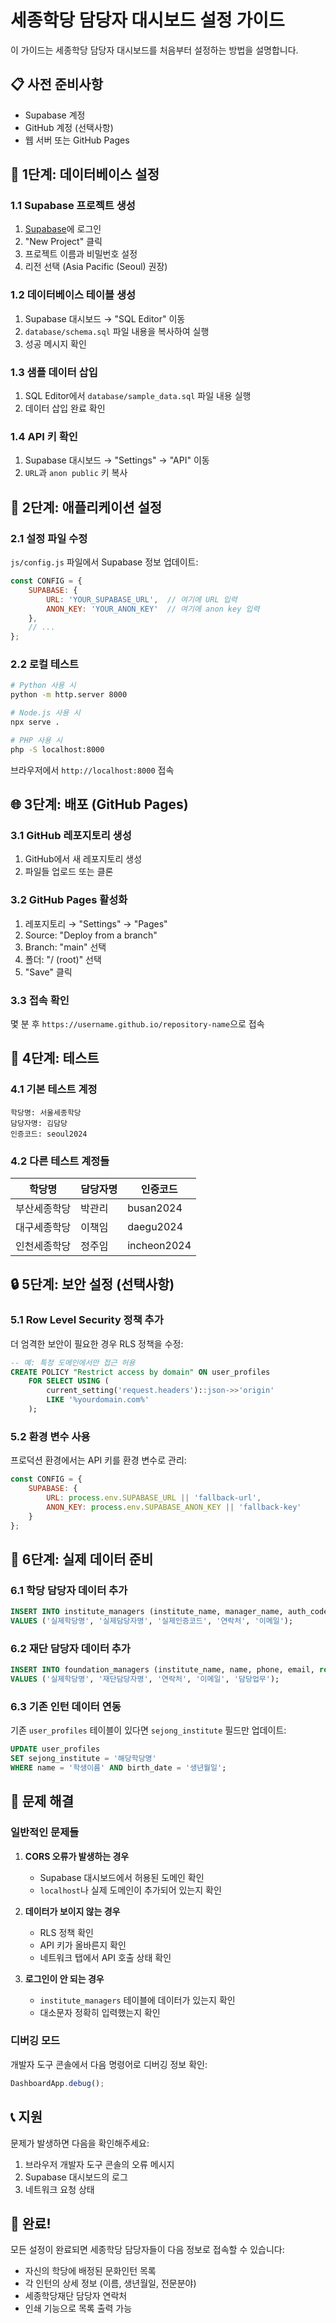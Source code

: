 # 세종학당 담당자 대시보드 설정 가이드

이 가이드는 세종학당 담당자 대시보드를 처음부터 설정하는 방법을 설명합니다.

## 📋 사전 준비사항

- Supabase 계정
- GitHub 계정 (선택사항)
- 웹 서버 또는 GitHub Pages

## 🚀 1단계: 데이터베이스 설정

### 1.1 Supabase 프로젝트 생성
1. [Supabase](https://supabase.com)에 로그인
2. "New Project" 클릭
3. 프로젝트 이름과 비밀번호 설정
4. 리전 선택 (Asia Pacific (Seoul) 권장)

### 1.2 데이터베이스 테이블 생성
1. Supabase 대시보드 → "SQL Editor" 이동
2. `database/schema.sql` 파일 내용을 복사하여 실행
3. 성공 메시지 확인

### 1.3 샘플 데이터 삽입
1. SQL Editor에서 `database/sample_data.sql` 파일 내용 실행
2. 데이터 삽입 완료 확인

### 1.4 API 키 확인
1. Supabase 대시보드 → "Settings" → "API" 이동
2. `URL`과 `anon public` 키 복사

## 🔧 2단계: 애플리케이션 설정

### 2.1 설정 파일 수정
`js/config.js` 파일에서 Supabase 정보 업데이트:

```javascript
const CONFIG = {
    SUPABASE: {
        URL: 'YOUR_SUPABASE_URL',  // 여기에 URL 입력
        ANON_KEY: 'YOUR_ANON_KEY'  // 여기에 anon key 입력
    },
    // ...
};
```

### 2.2 로컬 테스트
```bash
# Python 사용 시
python -m http.server 8000

# Node.js 사용 시
npx serve .

# PHP 사용 시
php -S localhost:8000
```

브라우저에서 `http://localhost:8000` 접속

## 🌐 3단계: 배포 (GitHub Pages)

### 3.1 GitHub 레포지토리 생성
1. GitHub에서 새 레포지토리 생성
2. 파일들 업로드 또는 클론

### 3.2 GitHub Pages 활성화
1. 레포지토리 → "Settings" → "Pages"
2. Source: "Deploy from a branch"
3. Branch: "main" 선택
4. 폴더: "/ (root)" 선택
5. "Save" 클릭

### 3.3 접속 확인
몇 분 후 `https://username.github.io/repository-name`으로 접속

## 🧪 4단계: 테스트

### 4.1 기본 테스트 계정
```
학당명: 서울세종학당
담당자명: 김담당
인증코드: seoul2024
```

### 4.2 다른 테스트 계정들
| 학당명 | 담당자명 | 인증코드 |
|--------|----------|----------|
| 부산세종학당 | 박관리 | busan2024 |
| 대구세종학당 | 이책임 | daegu2024 |
| 인천세종학당 | 정주임 | incheon2024 |

## 🔒 5단계: 보안 설정 (선택사항)

### 5.1 Row Level Security 정책 추가
더 엄격한 보안이 필요한 경우 RLS 정책을 수정:

```sql
-- 예: 특정 도메인에서만 접근 허용
CREATE POLICY "Restrict access by domain" ON user_profiles
    FOR SELECT USING (
        current_setting('request.headers')::json->>'origin' 
        LIKE '%yourdomain.com%'
    );
```

### 5.2 환경 변수 사용
프로덕션 환경에서는 API 키를 환경 변수로 관리:

```javascript
const CONFIG = {
    SUPABASE: {
        URL: process.env.SUPABASE_URL || 'fallback-url',
        ANON_KEY: process.env.SUPABASE_ANON_KEY || 'fallback-key'
    }
};
```

## 🎯 6단계: 실제 데이터 준비

### 6.1 학당 담당자 데이터 추가
```sql
INSERT INTO institute_managers (institute_name, manager_name, auth_code, phone, email) 
VALUES ('실제학당명', '실제담당자명', '실제인증코드', '연락처', '이메일');
```

### 6.2 재단 담당자 데이터 추가
```sql
INSERT INTO foundation_managers (institute_name, name, phone, email, role) 
VALUES ('실제학당명', '재단담당자명', '연락처', '이메일', '담당업무');
```

### 6.3 기존 인턴 데이터 연동
기존 `user_profiles` 테이블이 있다면 `sejong_institute` 필드만 업데이트:

```sql
UPDATE user_profiles 
SET sejong_institute = '해당학당명' 
WHERE name = '학생이름' AND birth_date = '생년월일';
```

## 🔧 문제 해결

### 일반적인 문제들

1. **CORS 오류가 발생하는 경우**
   - Supabase 대시보드에서 허용된 도메인 확인
   - `localhost`나 실제 도메인이 추가되어 있는지 확인

2. **데이터가 보이지 않는 경우**
   - RLS 정책 확인
   - API 키가 올바른지 확인
   - 네트워크 탭에서 API 호출 상태 확인

3. **로그인이 안 되는 경우**
   - `institute_managers` 테이블에 데이터가 있는지 확인
   - 대소문자 정확히 입력했는지 확인

### 디버깅 모드
개발자 도구 콘솔에서 다음 명령어로 디버깅 정보 확인:
```javascript
DashboardApp.debug();
```

## 📞 지원

문제가 발생하면 다음을 확인해주세요:
1. 브라우저 개발자 도구 콘솔의 오류 메시지
2. Supabase 대시보드의 로그
3. 네트워크 요청 상태

## 🎉 완료!

모든 설정이 완료되면 세종학당 담당자들이 다음 정보로 접속할 수 있습니다:
- 자신의 학당에 배정된 문화인턴 목록
- 각 인턴의 상세 정보 (이름, 생년월일, 전문분야)
- 세종학당재단 담당자 연락처
- 인쇄 기능으로 목록 출력 가능